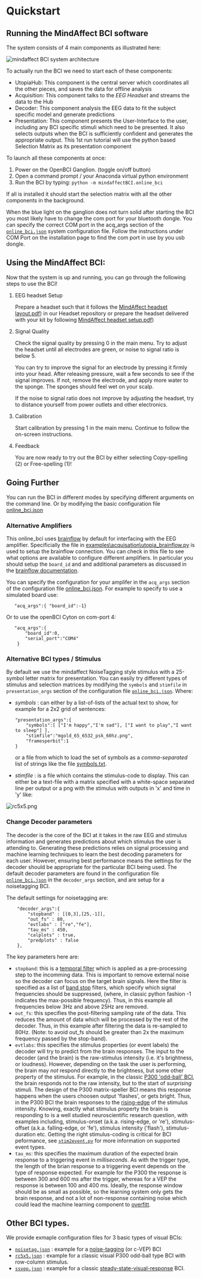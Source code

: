 # Quickstart

## Running the MindAffect BCI software

The system consists of 4 main components as illustrated here:

![mindaffect BCI system architecture](images/SystemArchitecture.png "mindaffectBCI system architecture")


To actually run the BCI we need to start each of these components:

*   UtopiaHub: This component is the central server which coordinates all the other pieces, and saves the data for offline analysis
*   Acquisition: This component talks to the *EEG Headset* and streams the data to the Hub
*   Decoder: This component analysis the EEG data to fit the subject specific model and generate predictions
*   Presentation: This component presents the User-Interface to the user, including any BCI specific stimuli which need to be presented. It also selects outputs when the BCI is sufficiently confident and generates the appropriate output. This 1st run tutorial will use the python based Selection Matrix as its presentation component

To launch all these components at once:

1.  Power on the  OpenBCI Ganglion. (toggle on/off button)
2.  Open a command prompt / your Anaconda virtual python environment
3.  Run the BCI by typing: `python -m mindaffectBCI.online_bci`

If all is installed it should start the selection matrix with all the other components in the background.

When the blue light on the ganglion does not turn solid after starting the BCI you most likely have to change the com port for your bluetooth dongle. You can specify the correct COM port in the acq_args section of the [`online_bci.json`](mindaffectBCI/online_bci.json) system configuration file.  Follow the instructions under COM Port on the installation page to find the com port in use by you usb dongle. 


## Using the MindAffect BCI:

Now that the system is up and running, you can go through the following steps to use the BCI!



1. EEG headset Setup

    Prepare a headset such that it follows the [MindAffect headset layout.pdf](https://github.com/mindaffect/Headset/blob/master/MindAffect%20headset%20layout.pdf)) in our Headset repository or prepare the headset delivered with your kit by following [MindAffect headset setup.pdf](https://github.com/mindaffect/Headset/raw/master/MindAffect%20Headset%20Set%20up%20instructions.pdf))

2. Signal Quality

    Check the signal quality by pressing 0 in the main menu. Try to adjust the headset until all electrodes are green, or noise to signal ratio is below 5. 


    You can try to improve the signal for an electrode by pressing it firmly into your head. After releasing pressure, wait a few seconds to see if the signal improves. If not, remove the electrode, and apply more water to the sponge. The sponges should feel wet on your scalp.


    If  the noise to signal ratio does not improve by adjusting the headset, try to distance yourself from power outlets and other electronics.

3. Calibration

    Start calibration by pressing 1 in the main menu. Continue to follow the on-screen instructions.

4. Feedback

    You are now ready to try out the BCI by either selecting Copy-spelling (2) or Free-spelling (1)!

## Going Further

You can run the BCI in different modes by specifying different arguments on the command line.  Or by modifying the basic configuration file  [online_bci.json](mindaffectBCI/online_bci.json)

### Alternative Amplifiers

This online_bci uses [brainflow](http://brainflow.org) by default for interfacing with the EEG amplifier.  Specificially the file in [examples\acquisation\utopia_brainflow.py](mindaffectBCI/examples/acquisation/utopia_brainflow.py) is used to setup the brainflow connection.  You can check in this file to see what options are available to configure different amplifiers.   In particular you should setup the `board_id` and and additional parameters as discussed in the [brainflow documentation](https://brainflow.readthedocs.io/en/stable/SupportedBoards.html).

You can specify the configuration for your amplifer in the `acq_args` section of the configuration file [online_bci.json](mindaffectBCI/online_bci.json).  For example to specify to use a simulated board use:

```
   "acq_args":{ "board_id":-1}
```

Or to use the openBCI Cyton on com-port 4:
```
   "acq_args":{ 
       "board_id":0,
       "serial_port":"COM4"
    }
```

### Alternative BCI types / Stimulus

By default we use the mindaffect NoiseTagging style stimulus with a 25-symbol letter matrix for presentation.  You can easily try different types of stimulus and selection matrices by modifying the `symbols` and `stimfile` in `presentation_args` section of the configuration file [`online_bci.json`](mindaffectBCI/online_bci.json).  Where:
 * _symbols_ : can either by a list-of-lists of the actual text to show, for example for a 2x2 grid of sentences:

    ```
    "presentation_args":{
        "symbols":[ ["I'm happy","I'm sad"], ["I want to play","I want to sleep"] ],
        "stimfile":"mgold_65_6532_psk_60hz.png",
        "framesperbit":1
    }
    ```

    or a file from which to load the set of symbols as a *comma-separated* list of strings like the file [symbols.txt](mindaffectBCI/examples/presentation/symbols.txt).

* _stimfile_ : is a file which contains the stimulus-code to display.  This can either be a text-file with a matrix specified with a white-space separated line per output or a png with the stimulus with outputs in 'x' and time in 'y' like: 

![rc5x5.png](mindaffectBCI/rc5x5.png)

### Change Decoder parameters

The decoder is the core of the BCI at it takes in the raw EEG and stimulus information and generates predictions about which stimulus the user is attending to.  Generating these predictions relies on signal processing and machine learning techniques to learn the best decoding parameters for each user.   However, ensuring best performance means the settings for the decoder should be appropriate for the particular BCI being used.  The default decoder parameters are found in the configuration file [`online_bci.json`](mindaffectBCI/online_bci.json) in the `decoder_args` section, and are setup for a noisetagging BCI.

The default settings for noisetagging are:
```
    "decoder_args":{
        "stopband" : [[0,3],[25,-1]],
        "out_fs" : 80,
        "evtlabs" : ["re","fe"],
        "tau_ms" : 450,
        "calplots" : true,
        "predplots" : false
    },
```

The key parameters here are:
  * `stopband`: this is a [temporal filter](https://en.wikipedia.org/wiki/Filter_(signal_processing)) which is applied as a pre-processing step to the incomming data.  This is important to remove external noise so the decoder can focus on the target brain signals.   Here the filter is specified as a list of [band stop](https://en.wikipedia.org/wiki/Band-stop_filter) filters, which specify which signal frequencies should be suppressed, (where, in classic python fashion -1 indicates the max-possible frequency).  Thus, in this example all frequencies below 3Hz and above 25Hz are removed.
  * `out_fs`: this specifies the post-filtering sampling rate of the data.  This reduces the amount of data which will be processed by the rest of the decoder.  Thus, in this example after filtering the data is re-sampled to 80Hz.  (Note: to avoid []() out_fs should be greater than 2x the maximum frequency passed by the stop-band).
  * `evtlabs`: this specifies the stimulus properties (or event labels) the decoder will try to predict from the brain responses.  The input to the decoder (and the brain) is the raw-stimulus intensity (i.e. it's brightness, or loudness).  However, depending on the task the user is performing, the brain may *not* respond directly to the brightness, but some other property of the stimulus.  For example, in the classic [P300 'odd-ball' BCI](https://en.wikipedia.org/wiki/P300_(neuroscience)#Applications), the brain responds not to the raw intensity, but to the start of *surprising* stimuli.  The design of the P300 matrix-speller BCI means this response happens when the users choosen output 'flashes', or gets bright.  Thus, in the P300 BCI the brain responses to the [rising-edge](https://en.wikipedia.org/wiki/Signal_edge) of the stimulus intensity.   Knowing, exactly what stimulus property the brain is responding to is a well studied neuroscientific research question, with examples including, stimulus-onset (a.k.a. rising-edge, or 're'), stimulus-offset (a.k.a. falling-edge, or 'fe'), stimulus intensity ('flash'), stimulus-duration etc.  Getting the right stimulus-coding is critical for BCI peformance, see [`stim2event.py`](mindaffectBCI/decoder/stim2event.py) for more information on supported event types.
  * `tau_ms`: this specifies the maximum duration of the expected brain response to a triggering event in *milliseconds*.  As with the trigger type, the length of the brian response to a triggering event depends on the type of response expected.  For example for the P300 the response is between 300 and 600 ms after the trigger, whereas for a VEP the response is between 100 and 400 ms.   Ideally, the response window should be as small as possible, so the learning system only gets the brain response, and not a lot of non-response containing noise which could lead the machine learning component to [overfitt](https://en.wikipedia.org/wiki/Overfitting).

## Other BCI types.

We provide exmaple configuration files for 3 basic types of visual BCIs:
 * [`noisetag.json`](mindaffectBCI/noisetag_bci.json) : example for a [noise-tagging](https://journals.plos.org/plosone/article?id=10.1371/journal.pone.0133797) (or c-VEP) BCI
 * [`rc5x5.json`](mindaffectBCI/rc5x5_bci.json) : example for a classic visual P300 odd-ball type BCI with row-column stimulus.
 * [`ssvep.json`](mindaffectBCI/ssvep_bci.json) : example for a classic [steady-state-visual-response](https://arxiv.org/abs/2002.01171) BCI.

